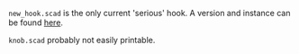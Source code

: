 
`new_hook.scad` is the only current 'serious' hook. A version and instance
can be found [here](http://www.thingiverse.com/thing:74092).

`knob.scad` probably not easily printable.
